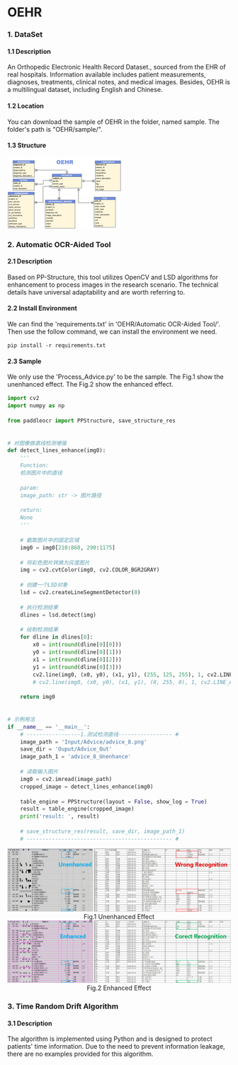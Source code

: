 # OEHR

### 1. DataSet

#### 1.1 Description

An Orthopedic Electronic Health Record Dataset., sourced from the EHR of real hospitals. Information available includes patient measurements, diagnoses, treatments, clinical notes, and medical images.  Besides, OEHR is a multilingual dataset, including English and
Chinese. 



#### 1.2 Location

You can download the sample of OEHR in the folder, named sample. The folder's path is "OEHR/sample/".



#### 1.3 Structure

<img src="image_readme/ER.png" alt="ER" style="zoom: 25%;" />





### 2. Automatic OCR-Aided Tool
#### 2.1 Description

Based on PP-Structure, this tool utilizes OpenCV and LSD algorithms for enhancement to process images in the research scenario. The technical details have universal adaptability and are worth referring to.



#### 2.2 Install Environment

We can find the 'requirements.txt'  in 'OEHR/Automatic OCR-Aided Tool/'. Then use the follow command, we can install the environment we need. 

```shell
pip install -r requirements.txt
```



#### 2.3 Sample

We only use the 'Process_Advice.py' to be the sample. The Fig.1 show the unenhanced effect. The Fig.2 show the enhanced effect.

```python
import cv2
import numpy as np

from paddleocr import PPStructure, save_structure_res


# 对图像做直线检测增强
def detect_lines_enhance(img0):
    '''
    Function:
    检测图片中的直线

    param:
    image_path: str -> 图片路径

    return:
    None
    '''

    # 截取图片中的固定区域
    img0 = img0[210:860, 290:1175]

    # 将彩色图片转换为灰度图片
    img = cv2.cvtColor(img0, cv2.COLOR_BGR2GRAY)

    # 创建一个LSD对象
    lsd = cv2.createLineSegmentDetector(0)

    # 执行检测结果
    dlines = lsd.detect(img)

    # 绘制检测结果
    for dline in dlines[0]:
        x0 = int(round(dline[0][0]))
        y0 = int(round(dline[0][1]))
        x1 = int(round(dline[0][2]))
        y1 = int(round(dline[0][3]))
        cv2.line(img0, (x0, y0), (x1, y1), (255, 125, 255), 1, cv2.LINE_AA)
        # cv2.line(img0, (x0, y0), (x1, y1), (0, 255, 0), 1, cv2.LINE_AA)

    return img0


# 示例用法
if __name__ == '__main__':
    # -----------------1.测试检测直线----------------- #
    image_path = 'Input/Advice/advice_8.png'
    save_dir = 'Ouput/Advice_Out'
    image_path_1 = 'advice_8_Unenhance'

    # 读取输入图片
    img0 = cv2.imread(image_path)
    cropped_image = detect_lines_enhance(img0)

    table_engine = PPStructure(layout = False, show_log = True)
    result = table_engine(cropped_image)
    print('result: ', result)

    # save_structure_res(result, save_dir, image_path_1)
    # ---------------------------------------------- #
```



<img src="image_readme\Unenhanced_Example.jpg" alt="Unenhanced_Example" style="zoom:50%;" />

<div align = "center">Fig.1 Unenhanced Effect</div> 

<img src="image_readme\Enhanced_Example.jpg" alt="Enhanced_Example_page-0001" style="zoom:50%;" />

<div align = "center">Fig.2 Enhanced Effect</div> 





### 3. Time Random Drift Algorithm

#### 3.1 Description

The algorithm is implemented using Python and is designed to protect patients' time information. Due to the need to prevent information leakage, there are no examples provided for this algorithm.
